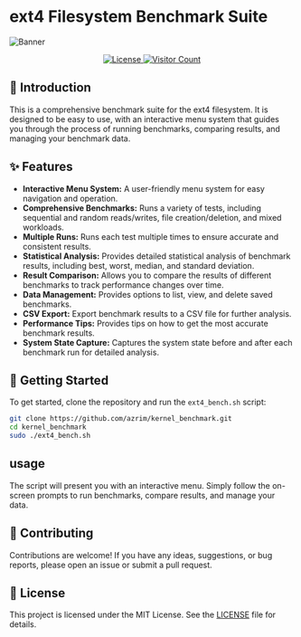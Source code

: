 # ext4 Filesystem Benchmark Suite

![Banner](https://art.pixilart.com/37641d2745b6187.png)

<p align="center">
  <a href="https://github.com/azrim/kernel_benchmark/blob/main/LICENSE">
    <img src="https://img.shields.io/badge/License-MIT-blue.svg" alt="License">
  </a>
  <a href="https://github.com/azrim/kernel_benchmark">
    <img src="https://visitor-badge.laobi.icu/badge?page_id=azrim.kernel_benchmark" alt="Visitor Count">
  </a>
</p>

## 🚀 Introduction

This is a comprehensive benchmark suite for the ext4 filesystem. It is designed to be easy to use, with an interactive menu system that guides you through the process of running benchmarks, comparing results, and managing your benchmark data.

## ✨ Features

- **Interactive Menu System:** A user-friendly menu system for easy navigation and operation.
- **Comprehensive Benchmarks:** Runs a variety of tests, including sequential and random reads/writes, file creation/deletion, and mixed workloads.
- **Multiple Runs:** Runs each test multiple times to ensure accurate and consistent results.
- **Statistical Analysis:** Provides detailed statistical analysis of benchmark results, including best, worst, median, and standard deviation.
- **Result Comparison:** Allows you to compare the results of different benchmarks to track performance changes over time.
- **Data Management:** Provides options to list, view, and delete saved benchmarks.
- **CSV Export:** Export benchmark results to a CSV file for further analysis.
- **Performance Tips:** Provides tips on how to get the most accurate benchmark results.
- **System State Capture:** Captures the system state before and after each benchmark run for detailed analysis.

## 🏁 Getting Started

To get started, clone the repository and run the `ext4_bench.sh` script:

```bash
git clone https://github.com/azrim/kernel_benchmark.git
cd kernel_benchmark
sudo ./ext4_bench.sh
```

##  usage

The script will present you with an interactive menu. Simply follow the on-screen prompts to run benchmarks, compare results, and manage your data.

## 🤝 Contributing

Contributions are welcome! If you have any ideas, suggestions, or bug reports, please open an issue or submit a pull request.

## 📜 License

This project is licensed under the MIT License. See the [LICENSE](LICENSE) file for details.
